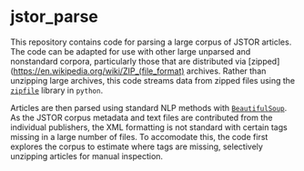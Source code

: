 # jstor_parse

This repository contains code for parsing a large corpus of JSTOR articles. The code can be adapted for use with other large unparsed and nonstandard corpora, particularly those that are distributed via [zipped](https://en.wikipedia.org/wiki/ZIP_(file_format) archives. Rather than unzipping large archives, this code streams data from zipped files using the [`zipfile`](https://docs.python.org/3/library/zipfile.html) library in `python`.

Articles are then parsed using standard NLP methods with [`BeautifulSoup`](https://pypi.org/project/beautifulsoup4/). As the JSTOR corpus metadata and text files are contributed from the individual publishers, the XML formatting is not standard with certain tags missing in a large number of files. To accomodate this, the code first explores the corpus to estimate where tags are missing, selectively unzipping articles for manual inspection. 
